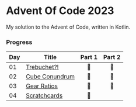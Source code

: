 # Advent Of Code 2023

My solution to the Advent of Code, written in Kotlin.

### Progress
| Day | Title                          | Part 1 | Part 2 |
|-----|--------------------------------|:------:|:------:|
| 01  | [Trebuchet?!](src/day01.kt)    |   🌟   |   🌟   |
| 02  | [Cube Conundrum](src/day02.kt) |   🌟   |   🌟   |
| 03  | [Gear Ratios](src/day03.kt)    |   🌟   |   🌟   |
| 04  | [Scratchcards](src/day04.kt)   |   🌟   |        |